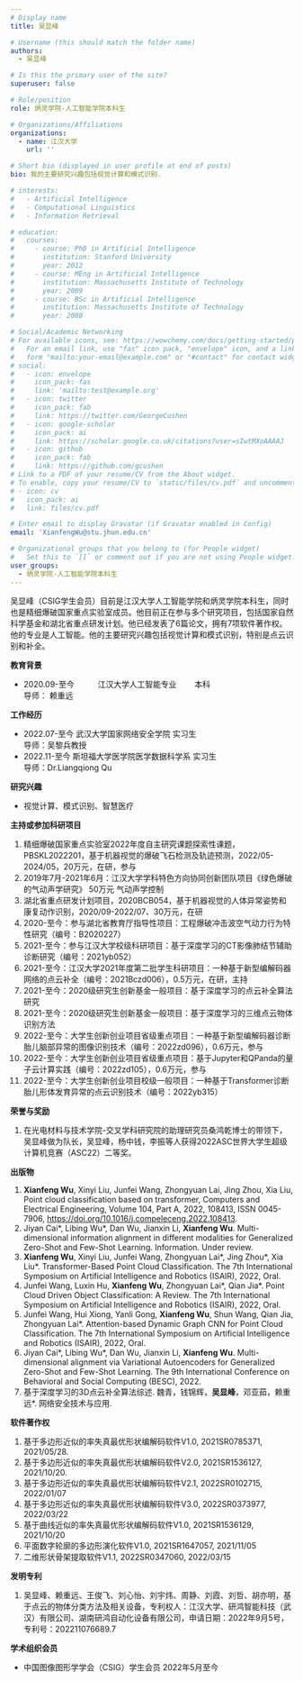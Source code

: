 ```yaml
---
# Display name
title: 吴显峰

# Username (this should match the folder name)
authors:
  - 吴显峰

# Is this the primary user of the site?
superuser: false

# Role/position
role: 炳灵学院-人工智能学院本科生

# Organizations/Affiliations
organizations:
  - name: 江汉大学
    url: ''

# Short bio (displayed in user profile at end of posts)
bio: 我的主要研究兴趣包括视觉计算和模式识别.

# interests:
#   - Artificial Intelligence
#   - Computational Linguistics
#   - Information Retrieval

# education:
#   courses:
#     - course: PhD in Artificial Intelligence
#       institution: Stanford University
#       year: 2012
#     - course: MEng in Artificial Intelligence
#       institution: Massachusetts Institute of Technology
#       year: 2009
#     - course: BSc in Artificial Intelligence
#       institution: Massachusetts Institute of Technology
#       year: 2008

# Social/Academic Networking
# For available icons, see: https://wowchemy.com/docs/getting-started/page-builder/#icons
#   For an email link, use "fas" icon pack, "envelope" icon, and a link in the
#   form "mailto:your-email@example.com" or "#contact" for contact widget.
# social:
#   - icon: envelope
#     icon_pack: fas
#     link: 'mailto:test@example.org'
#   - icon: twitter
#     icon_pack: fab
#     link: https://twitter.com/GeorgeCushen
#   - icon: google-scholar
#     icon_pack: ai
#     link: https://scholar.google.co.uk/citations?user=sIwtMXoAAAAJ
#   - icon: github
#     icon_pack: fab
#     link: https://github.com/gcushen
# Link to a PDF of your resume/CV from the About widget.
# To enable, copy your resume/CV to `static/files/cv.pdf` and uncomment the lines below.
# - icon: cv
#   icon_pack: ai
#   link: files/cv.pdf

# Enter email to display Gravatar (if Gravatar enabled in Config)
email: 'XianfengWu@stu.jhun.edu.cn'

# Organizational groups that you belong to (for People widget)
#   Set this to `[]` or comment out if you are not using People widget.
user_groups:
  - 炳灵学院-人工智能学院本科生
---
```


吴显峰（CSIG学生会员）目前是江汉大学人工智能学院和炳灵学院本科生，同时也是精细爆破国家重点实验室成员。他目前正在参与多个研究项目，包括国家自然科学基金和湖北省重点研发计划。他已经发表了6篇论文，拥有7项软件著作权。他的专业是人工智能。他的主要研究兴趣包括视觉计算和模式识别，特别是点云识别和补全。

**教育背景**
 - 2020.09-至今　　　江汉大学人工智能专业　　       本科
<br>                    导师： 赖重远  

**工作经历**
 - 2022.07-至今     武汉大学国家网络安全学院       实习生
 <br>                     导师：吴黎兵教授  
 - 2022.11-至今     斯坦福大学医学院医学数据科学系  实习生
 <br>                     导师：Dr.Liangqiong Qu
                    
**研究兴趣**
 - 视觉计算、模式识别、智慧医疗

**主持或参加科研项目**
 1. 精细爆破国家重点实验室2022年度自主研究课题探索性课题，PBSKL2022201，基于机器视觉的爆破飞石检测及轨迹预测，2022/05-2024/05，20万元，在研，参与
 2. 2019年7月-2021年6月：江汉大学学科特色方向协同创新团队项目《绿色爆破的气动声学研究》 50万元 气动声学控制
 3. 湖北省重点研发计划项目，2020BCB054，基于机器视觉的人体异常姿势和康复动作识别，2020/09-2022/07、30万元，在研
 4. 2020-至今：参与湖北省教育厅指导性项目：工程爆破冲击波空气动力行为特性研究（编号：B2020227）
 5. 2021-至今：参与江汉大学校级科研项目：基于深度学习的CT影像肺结节辅助诊断研究（编号：2021yb052）
 6. 2021-至今：江汉大学2021年度第二批学生科研项目：一种基于新型编解码器网络的点云补全（编号：2021Bczd006），0.5万元，在研，主持
 7. 2021-至今：2020级研究生创新基金一般项目：基于深度学习的点云补全算法研究
 8. 2021-至今：2020级研究生创新基金一般项目：基于深度学习的三维点云物体识别方法
 9. 2022-至今：大学生创新创业项目省级重点项目：一种基于新型编解码器诊断胎儿脑部异常的图像识别技术（编号：2022zd096），0.6万元，参与
 10. 2022-至今：大学生创新创业项目省级重点项目：基于Jupyter和QPanda的量子云计算实践（编号：2022zd105），0.6万元，参与
 11. 2022-至今：大学生创新创业项目校级一般项目：一种基于Transformer诊断胎儿形体发育异常的点云识别技术（编号：2022yb315）

**荣誉与奖励**

 1. 在光电材料与技术学院-交叉学科研究院的助理研究员桑鸿乾博士的带领下，吴显峰做为队长，吴显峰，杨中钱，李振等人获得2022ASC世界大学生超级计算机竞赛（ASC22）二等奖。

**出版物**
 1.	**Xianfeng Wu**, Xinyi Liu, Junfei Wang, Zhongyuan Lai, Jing Zhou, Xia Liu, Point cloud classification based on transformer, Computers and Electrical Engineering,
Volume 104, Part A, 2022, 108413, ISSN 0045-7906, https://doi.org/10.1016/j.compeleceng.2022.108413.
 2.	Jiyan Cai*, Libing Wu*, Dan Wu, Jianxin Li, **Xianfeng Wu**. Multi-dimensional information alignment in different modalities for Generalized Zero-Shot and Few-Shot Learning. Information. Under review.
 3.	**Xianfeng Wu**, Xinyi Liu, Junfei Wang, Zhongyuan Lai*, Jing Zhou*, Xia Liu*. Transformer-Based Point Cloud Classification. The 7th International Symposium on Artificial Intelligence and Robotics (ISAIR), 2022, Oral.
 4.	Junfei Wang, Luxin Hu, **Xianfeng Wu**, Zhongyuan Lai*, Qian Jia*. Point Cloud Driven Object Classification: A Review. The 7th International Symposium on Artificial Intelligence and Robotics (ISAIR), 2022, Oral.
 5.	Junfei Wang, Hui Xiong, Yanli Gong, **Xianfeng Wu**, Shun Wang, Qian Jia, Zhongyuan Lai*. Attention-based Dynamic Graph CNN for Point Cloud Classification. The 7th International Symposium on Artificial Intelligence and Robotics (ISAIR), 2022, Oral.
 6.	Jiyan Cai*, Libing Wu*, Dan Wu, Jianxin Li, **Xianfeng Wu**. Multi-dimensional alignment via Variational Autoencoders for Generalized Zero-Shot and Few-Shot Learning. The 9th International Conference on Behavioral and Social Computing (BESC), 2022.
 7.	基于深度学习的3D点云补全算法综述. 魏青，钱锦辉，**吴显峰**，邓亚茹，赖重远*. 网络安全技术与应用.

**软件著作权**
 1.	基于多边形近似的率失真最优形状编解码软件V1.0, 2021SR0785371, 2021/05/28.
 2.	基于多边形近似的率失真最优形状编解码软件V2.0, 2021SR1536127, 2021/10/20.
 3.	基于多边形近似的率失真最优形状编解码软件V2.1, 2022SR0102715, 2022/01/07
 4.	基于多边形近似的率失真最优形状编解码软件V3.0, 2022SR0373977, 2022/03/22
 5.	基于曲线近似的率失真最优形状编解码软件V1.0, 2021SR1536129, 2021/10/20
 6.	平面数字轮廓的多边形演化软件V1.0, 2021SR1647057, 2021/11/05
 7.	二维形状骨架提取软件V1.1, 2022SR0347060, 2022/03/15

**发明专利**  

 1. 吴显峰、赖重远、王俊飞、刘心怡、刘宇炜、周静、刘霞、刘哲、胡亦明，基于点云的物体分类方法及相关设备，专利权人：江汉大学、研鸿智能科技（武汉）有限公司、湖南研鸿自动化设备有限公司，申请日期：2022年9月5号，专利号：202211076689.7

**学术组织会员**
 - 中国图像图形学学会（CSIG）学生会员 2022年5月至今



